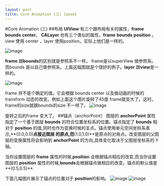```yaml
---
layout: post
title: Core Animation (三) layout
---
```


#Core Animation (三)
##布局
**UIView** 有三个跟布局有关的属性，**frame** **bounds** **center**。 **CALayer** 也有三个类似的属性，**frame** **bounds** **position** 。view 使用 center ，layer 使用position。实际上他们是一样的。

![image](http://m2.img.libdd.com/farm4/2013/0908/15/2875A64D846B3A739E72CBE40653C6C84E8E392A3B4B6_540_309.JPEG)

**frame** 跟**bounds**的区别就是参照系不一样。 frame是以superView 做参照系。 而bounds 是以自己做参照系。上面这幅图就是个很好的例子。**layer** 跟**view**是一样的。

![image](https://developer.apple.com/library/ios/documentation/WindowsViews/Conceptual/ViewPG_iPhoneOS/Art/rotated_view.jpg)

frame 并不是个确定的值。它会根据 bounds center 以及做动画的时候的transform 动态的改变。例如上面这个图片旋转了45度 frame就变大了。这时。frame的size就跟bounds的size 不一样了。
![image](http://m2.img.libdd.com/farm4/2013/0908/15/6B69C122D6E1A980BA9FBE74E20E63D144DA6172230CC_600_400.PNG)

旋转之后的frame 变大了。
##锚点（anchorPoint）
图层的 **anchorPoint** 属性指定了一个基于图层 **bounds** 的符合位置坐标系的位置。锚点指定了 **bounds** 相对于 **position** 的值,同时也作为变换时候的支点。锚点使用单元空间坐标系表示,**(0.0,0.0)**点接近图层 的原点,而**(1.0,1.0)**是原点的对角点。改变图层的父图层的变换属性将会影响到 **anchorPoint** 的方向,具体变化取决于父图层坐标系的 Y 轴。
当你设置图层的 **frame** 属性的时候,**position** 会根据锚点相应的改变,而当你设置图层的 **position** 属性的时候,**bounds**会根据锚点做相应的改变。锚点的默认值是**(0.5,0.5)**.

下面几幅图片展示了锚点的位置对于 **position**的影响。
![image](https://developer.apple.com/library/ios/documentation/Cocoa/Conceptual/CoreAnimation_guide/Art/layer_coords_anchorpoint_position_2x.png)
![image](https://developer.apple.com/library/ios/documentation/Cocoa/Conceptual/CoreAnimation_guide/Art/layer_coords_anchorpoint_transform_2x.png)
